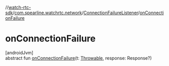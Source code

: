 //[watch-rtc-sdk](../../../index.md)/[com.spearline.watchrtc.network](../index.md)/[ConnectionFailureListener](index.md)/[onConnectionFailure](on-connection-failure.md)

# onConnectionFailure

[androidJvm]\
abstract fun [onConnectionFailure](on-connection-failure.md)(t: [Throwable](https://kotlinlang.org/api/latest/jvm/stdlib/kotlin/-throwable/index.html), response: Response?)
